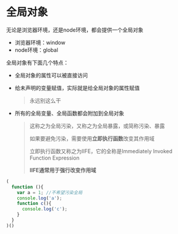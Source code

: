 # 全局对象

无论是浏览器环境，还是node环境，都会提供一个全局对象

- 浏览器环境：window
- node环境：global

全局对象有下面几个特点：

- 全局对象的属性可以被直接访问

- 给未声明的变量赋值，实际就是给全局对象的属性赋值

  > 永远别这么干

- 所有的全局变量、全局函数都会附加到全局对象

  > 这称之为全局污染，又称之为全局暴露，或简称污染、暴露
  >
  > 如果要避免污染，需要使用**立即执行函数**改变其作用域
  >
  > 立即执行函数又称之为IIFE，它的全称是Immediately Invoked Function Expression
  >
  > **IIFE通常用于强行改变作用域**

```js
(
  function (){
    var a = 1; //不希望污染全局
    console.log('a');
    function c(){
      console.log('c');
    }
  }
)()
```

